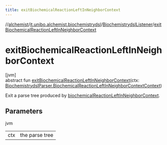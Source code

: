 ```yaml
---
title: exitBiochemicalReactionLeftInNeighborContext
---
```

//[alchemist](../../../index.html)/[it.unibo.alchemist.biochemistrydsl](../index.html)/[BiochemistrydslListener](index.html)/[exitBiochemicalReactionLeftInNeighborContext](exit-biochemical-reaction-left-in-neighbor-context.html)



# exitBiochemicalReactionLeftInNeighborContext



[jvm]\
abstract fun [exitBiochemicalReactionLeftInNeighborContext](exit-biochemical-reaction-left-in-neighbor-context.html)(ctx: [BiochemistrydslParser.BiochemicalReactionLeftInNeighborContextContext](../-biochemistrydsl-parser/-biochemical-reaction-left-in-neighbor-context-context/index.html))



Exit a parse tree produced by [biochemicalReactionLeftInNeighborContext](../-biochemistrydsl-parser/biochemical-reaction-left-in-neighbor-context.html).



## Parameters


jvm

| | |
|---|---|
| ctx | the parse tree |




